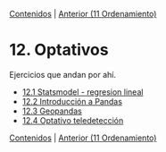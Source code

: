 [Contenidos](../Contenidos.md) \| [Anterior (11 Ordenamiento)](../11_Ordenamiento/00_Resumen.md)

# 12. Optativos
Ejercicios que andan por ahí.


* [12.1 Statsmodel - regresion lineal](01_Statsmodel_LR.md)
* [12.2 Introducción a Pandas](02_Pandas1.md)
* [12.3 Geopandas](03_GeoPandas.md)
* [12.4 Optativo teledetección](04_Opt_Teledeteccion.md)


[Contenidos](../Contenidos.md) \| [Anterior (11 Ordenamiento)](../11_Ordenamiento/00_Resumen.md)

